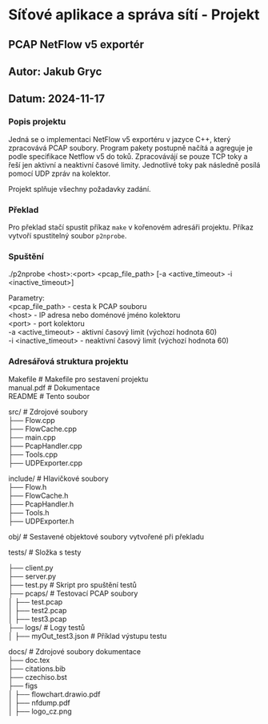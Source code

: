 # Síťové aplikace a správa sítí - Projekt

## PCAP NetFlow v5 exportér

## Autor: Jakub Gryc <xgrycj03>
## Datum: 2024-11-17

### Popis projektu
Jedná se o implementaci NetFlow v5 exportéru v jazyce C++, který zpracovává PCAP soubory. 
Program pakety postupně načítá a agreguje je podle specifikace Netflow v5 do toků. 
Zpracovávájí se pouze TCP toky a řeší jen aktivní a neaktivní časové limity. 
Jednotlivé toky pak následně posílá pomocí UDP zpráv na kolektor.

Projekt splňuje všechny požadavky zadání.

### Překlad
Pro překlad stačí spustit příkaz `make` v kořenovém adresáři projektu. Příkaz vytvoří spustitelný soubor `p2nprobe`.

### Spuštění
./p2nprobe \<host\>:\<port\> \<pcap_file_path\> [-a <active_timeout> -i <inactive_timeout>]

Parametry:  
    \<pcap_file_path\> - cesta k PCAP souboru  
    \<host\> - IP adresa nebo doménové jméno kolektoru  
    \<port\> - port kolektoru  
    -a <active_timeout> - aktivní časový limit (výchozí hodnota 60)  
    -i <inactive_timeout> - neaktivní časový limit (výchozí hodnota 60)  

### Adresářová struktura projektu

Makefile                 # Makefile pro sestavení projektu  
manual.pdf               # Dokumentace  
README                   # Tento soubor  

src/             # Zdrojové soubory  
├── Flow.cpp  
├── FlowCache.cpp  
├── main.cpp  
├── PcapHandler.cpp  
├── Tools.cpp  
├── UDPExporter.cpp  

include/         # Hlavičkové soubory  
├── Flow.h  
├── FlowCache.h  
├── PcapHandler.h  
├── Tools.h  
├── UDPExporter.h  

obj/         # Sestavené objektové soubory vytvořené při překladu  

tests/                      # Složka s testy  

├── client.py  
├── server.py  
├── test.py                 # Skript pro spuštění testů  
├── pcaps/                  # Testovací PCAP soubory  
│   ├── test.pcap  
│   ├── test2.pcap  
│   ├── test3.pcap  
├── logs/                   # Logy testů  
│   ├── myOut_test3.json    # Příklad výstupu testu  

docs/                       # Zdrojové soubory dokumentace  
├── doc.tex  
├── citations.bib  
├── czechiso.bst  
├── figs  
│   ├── flowchart.drawio.pdf  
│   ├── nfdump.pdf  
│   ├── logo_cz.png  


